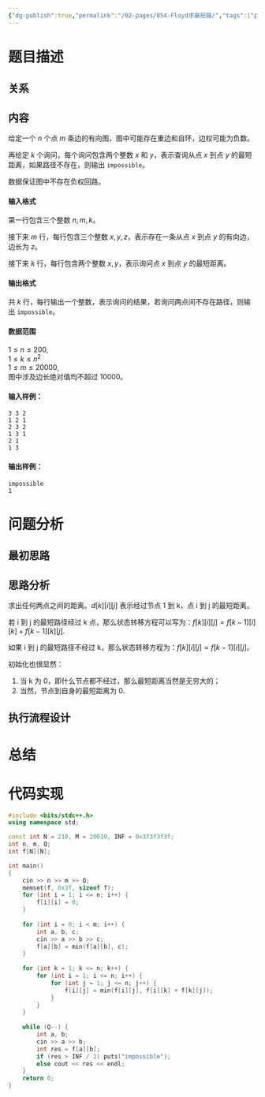 ```yaml
---
{"dg-publish":true,"permalink":"/02-pages/854-Floyd求最短路/","tags":["personal/blog","algorithm/graph/多源汇最短路","algorithm/graph/Floyd","algorithm/模板题","algorithm/dp"]}
---
```



# 题目描述
## 关系

## 内容
给定一个 $n$ 个点 $m$ 条边的有向图，图中可能存在重边和自环，边权可能为负数。

再给定 $k$ 个询问，每个询问包含两个整数 $x$ 和 $y$，表示查询从点 $x$ 到点 $y$ 的最短距离，如果路径不存在，则输出 `impossible`。

数据保证图中不存在负权回路。

#### 输入格式

第一行包含三个整数 $n,m,k$。

接下来 $m$ 行，每行包含三个整数 $x,y,z$，表示存在一条从点 $x$ 到点 $y$ 的有向边，边长为 $z$。

接下来 $k$ 行，每行包含两个整数 $x,y$，表示询问点 $x$ 到点 $y$ 的最短距离。

#### 输出格式

共 $k$ 行，每行输出一个整数，表示询问的结果，若询问两点间不存在路径，则输出 `impossible`。

#### 数据范围

$1 \le n \le 200$,  
$1 \le k \le n^2$  
$1 \le m \le 20000$,  
图中涉及边长绝对值均不超过 $10000$。

#### 输入样例：

```
3 3 2
1 2 1
2 3 2
1 3 1
2 1
1 3
```

#### 输出样例：

```
impossible
1
```
# 问题分析
## 最初思路

## 思路分析
求出任何两点之间的距离。$\displaystyle d[k][i][j]$ 表示经过节点 1 到 k，点 i 到 j 的最短距离。

若 i 到 j 的最短路径经过 k 点，那么状态转移方程可以写为：$\displaystyle f[k][i][j] = f[k-1][i][k]+f[k-1][k][j]$.

如果 i 到 j 的最短路径不经过 k，那么状态转移方程为：$\displaystyle f[k][i][j]=f[k-1][i][j]$。

初始化也很显然：
 1. 当 k 为 0，即什么节点都不经过，那么最短距离当然是无穷大的；
 2. 当然，节点到自身的最短距离为 0.


## 执行流程设计

# 总结

# 代码实现
```c++
#include <bits/stdc++.h>
using namespace std;

const int N = 210, M = 20010, INF = 0x3f3f3f3f;
int n, m, Q;
int f[N][N];

int main()
{
    cin >> n >> m >> Q;
    memset(f, 0x3f, sizeof f);
    for (int i = 1; i <= n; i++) {
        f[i][i] = 0;
    }
    
    for (int i = 0; i < m; i++) {
        int a, b, c;
        cin >> a >> b >> c;
        f[a][b] = min(f[a][b], c);
    }
    
    for (int k = 1; k <= n; k++) {
        for (int i = 1; i <= n; i++) {
            for (int j = 1; j <= n; j++) {
                f[i][j] = min(f[i][j], f[i][k] + f[k][j]);
            }
        }
    }
    
    while (Q--) {
        int a, b;
        cin >> a >> b;
        int res = f[a][b];
        if (res > INF / 2) puts("impossible");
        else cout << res << endl;
    }
    return 0;
}
```